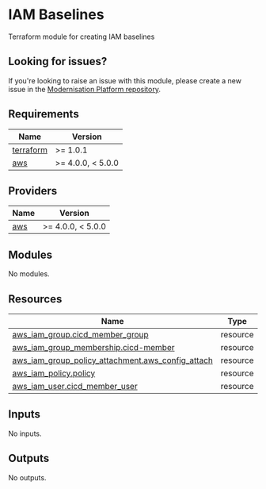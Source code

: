 # IAM Baselines

Terraform module for creating IAM baselines

## Looking for issues?
If you're looking to raise an issue with this module, please create a new issue in the [Modernisation Platform repository](https://github.com/ministryofjustice/modernisation-platform/issues).

<!-- BEGIN_TF_DOCS -->
## Requirements

| Name | Version |
|------|---------|
| <a name="requirement_terraform"></a> [terraform](#requirement\_terraform) | >= 1.0.1 |
| <a name="requirement_aws"></a> [aws](#requirement\_aws) | >= 4.0.0, < 5.0.0 |

## Providers

| Name | Version |
|------|---------|
| <a name="provider_aws"></a> [aws](#provider\_aws) | >= 4.0.0, < 5.0.0 |

## Modules

No modules.

## Resources

| Name | Type |
|------|------|
| [aws_iam_group.cicd_member_group](https://registry.terraform.io/providers/hashicorp/aws/latest/docs/resources/iam_group) | resource |
| [aws_iam_group_membership.cicd-member](https://registry.terraform.io/providers/hashicorp/aws/latest/docs/resources/iam_group_membership) | resource |
| [aws_iam_group_policy_attachment.aws_config_attach](https://registry.terraform.io/providers/hashicorp/aws/latest/docs/resources/iam_group_policy_attachment) | resource |
| [aws_iam_policy.policy](https://registry.terraform.io/providers/hashicorp/aws/latest/docs/resources/iam_policy) | resource |
| [aws_iam_user.cicd_member_user](https://registry.terraform.io/providers/hashicorp/aws/latest/docs/resources/iam_user) | resource |

## Inputs

No inputs.

## Outputs

No outputs.
<!-- END_TF_DOCS -->
